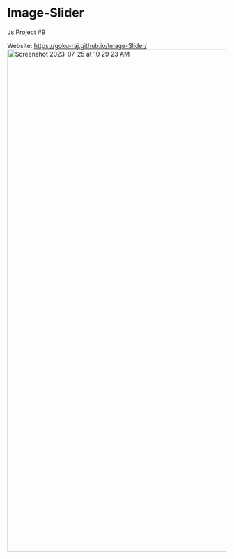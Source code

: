 # Image-Slider
Js Project #9

Website: https://goku-raj.github.io/Image-Slider/
<img width="1152" alt="Screenshot 2023-07-25 at 10 29 23 AM" src="https://github.com/goku-raj/Image-Slider/assets/113906770/78554809-0c2d-4423-bda3-eaee830f5d2d">

